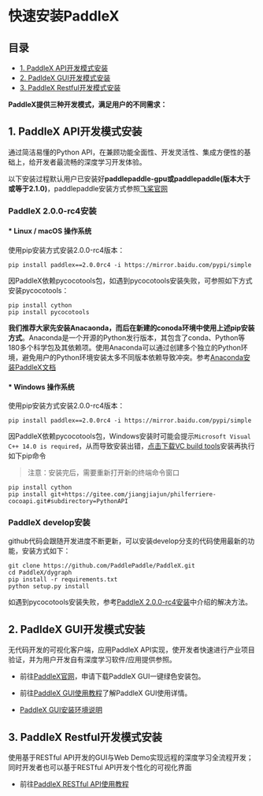 # 快速安装PaddleX

## 目录

* [1. PaddleX API开发模式安装](#1)
* [2. PadldeX GUI开发模式安装](#2)
* [3. PaddleX Restful开发模式安装](#3)


**PaddleX提供三种开发模式，满足用户的不同需求：**

## <h2 id="1">1. PaddleX API开发模式安装</h2>

通过简洁易懂的Python API，在兼顾功能全面性、开发灵活性、集成方便性的基础上，给开发者最流畅的深度学习开发体验。<br>

以下安装过程默认用户已安装好**paddlepaddle-gpu或paddlepaddle(版本大于或等于2.1.0)**，paddlepaddle安装方式参照[飞桨官网](https://www.paddlepaddle.org.cn/install/quick?docurl=/documentation/docs/zh/develop/install/pip/windows-pip.html)


### PaddleX 2.0.0-rc4安装

#### * Linux / macOS 操作系统

使用pip安装方式安装2.0.0-rc4版本：

```
pip install paddlex==2.0.0rc4 -i https://mirror.baidu.com/pypi/simple
```

因PaddleX依赖pycocotools包，如遇到pycocotools安装失败，可参照如下方式安装pycocotools：

```
pip install cython  
pip install pycocotools
```

**我们推荐大家先安装Anacaonda，而后在新建的conoda环境中使用上述pip安装方式**。Anaconda是一个开源的Python发行版本，其包含了conda、Python等180多个科学包及其依赖项。使用Anaconda可以通过创建多个独立的Python环境，避免用户的Python环境安装太多不同版本依赖导致冲突。参考[Anaconda安装PaddleX文档](../../docs/appendix/anaconda_install.md)

#### * Windows 操作系统


使用pip安装方式安装2.0.0-rc4版本：

```
pip install paddlex==2.0.0rc4 -i https://mirror.baidu.com/pypi/simple
```

因PaddleX依赖pycocotools包，Windows安装时可能会提示`Microsoft Visual C++ 14.0 is required`，从而导致安装出错，[点击下载VC build tools](https://go.microsoft.com/fwlink/?LinkId=691126)安装再执行如下pip命令
> 注意：安装完后，需要重新打开新的终端命令窗口

```
pip install cython
pip install git+https://gitee.com/jiangjiajun/philferriere-cocoapi.git#subdirectory=PythonAPI
```

### PaddleX develop安装

github代码会跟随开发进度不断更新，可以安装develop分支的代码使用最新的功能，安装方式如下：

```
git clone https://github.com/PaddlePaddle/PaddleX.git
cd PaddleX/dygraph
pip install -r requirements.txt
python setup.py install
```

如遇到pycocotools安装失败，参考[PaddleX 2.0.0-rc4安装](./install.md#paddlex-200-rc4安装)中介绍的解决方法。

## <h2 id="2">2. PadldeX GUI开发模式安装</h2>


   无代码开发的可视化客户端，应用PaddleX API实现，使开发者快速进行产业项目验证，并为用户开发自有深度学习软件/应用提供参照。

- 前往[PaddleX官网](https://www.paddlepaddle.org.cn/paddle/paddlex)，申请下载PaddleX GUI一键绿色安装包。

- 前往[PaddleX GUI使用教程](../../docs/gui/how_to_use.md)了解PaddleX GUI使用详情。

- [PaddleX GUI安装环境说明](../../docs/gui/download.md)


## <h2 id="3">3. PaddleX Restful开发模式安装</h2>

使用基于RESTful API开发的GUI与Web Demo实现远程的深度学习全流程开发；同时开发者也可以基于RESTful API开发个性化的可视化界面
- 前往[PaddleX RESTful API使用教程](../../docs/Resful_API/docs/readme.md)  
